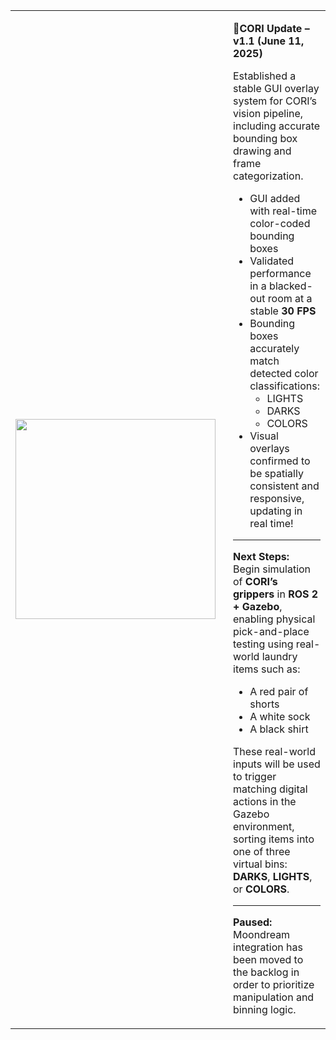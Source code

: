 <table>
<tr>
<td>
<img src="https://github.com/J-Uptegraph/CORI/blob/main/assets/gifs/openCV_Color_Sort_Test.gif" width="320"/>
</td>
<td style="vertical-align: top; padding-left: 20px;">

**📢CORI Update – v1.1 (June 11, 2025)**

Established a stable GUI overlay system for CORI’s vision pipeline, including accurate bounding box drawing and frame categorization.

- GUI added with real-time color-coded bounding boxes  
- Validated performance in a blacked-out room at a stable **30 FPS**  
- Bounding boxes accurately match detected color classifications:
  - LIGHTS  
  - DARKS  
  - COLORS  
- Visual overlays confirmed to be spatially consistent and responsive, updating in real time!

---

**Next Steps:**  
Begin simulation of **CORI’s grippers** in **ROS 2 + Gazebo**, enabling physical pick-and-place testing using real-world laundry items such as:
- A red pair of shorts  
- A white sock  
- A black shirt  

These real-world inputs will be used to trigger matching digital actions in the Gazebo environment, sorting items into one of three virtual bins: **DARKS**, **LIGHTS**, or **COLORS**.

---

**Paused:**  
Moondream integration has been moved to the backlog in order to prioritize manipulation and binning logic.

</td>
</tr>
</table>

